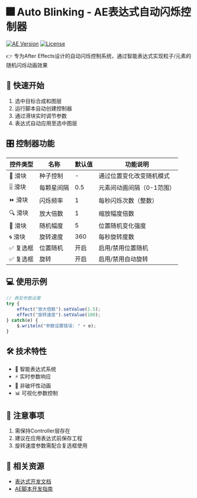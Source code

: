 # 🎆 Auto Blinking - AE表达式自动闪烁控制器

[![AE Version](https://img.shields.io/badge/After%20Effects-2023%2B-blue)](https://www.adobe.com/products/aftereffects.html)
[![License](https://img.shields.io/badge/License-MIT-green)](LICENSE)

👉 专为After Effects设计的自动闪烁控制系统，通过智能表达式实现粒子/元素的随机闪烁动画效果

## 🚀 快速开始
1. 选中目标合成和图层
2. 运行脚本自动创建控制器
3. 通过滑块实时调节参数
4. 表达式自动应用至选中图层

## 🎛️ 控制器功能
| 控件类型 | 名称 | 默认值 | 功能说明 |
|---------|------|-------|---------|
| 🔘 滑块 | 种子控制 | - | 通过位置变化改变随机模式 |
| 🎚️ 滑块 | 每颗星间隔 | 0.5 | 元素间动画间隔（0-1范围） |
| ⏩ 滑块 | 闪烁频率 | 1 | 每秒闪烁次数（整数） |
| 🔍 滑块 | 放大倍数 | 1 | 缩放幅度倍数 |
| 🌟 滑块 | 随机幅度 | 5 | 位置随机变化强度 |
| 🌀 滑块 | 旋转速度 | 360 | 每秒旋转度数 |
| ✅ 复选框 | 位置随机 | 开启 | 启用/禁用位置随机 |
| ✅ 复选框 | 旋转 | 开启 | 启用/禁用自动旋转 |

## 💻 使用示例
```javascript
// 典型参数设置
try {
    effect("放大倍数").setValue(1.5);
    effect("旋转速度").setValue(180);
} catch(e) {
    $.writeln("参数设置错误: " + e);
}
```

## 🛠 技术特性
- 🧩 智能表达式系统
- ⚡ 实时参数响应
- 🔄 非破坏性动画
- 📊 可视化参数控制

## 📌 注意事项
1. 需保持Controller层存在
2. 建议在应用表达式前保存工程
3. 旋转速度参数需配合复选框使用

## 🔗 相关资源
- [表达式开发文档](https://ae-expressions.docs)
- [AE脚本开发指南](https://aescripts.com/learn/)
```
